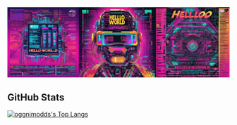 <img src="https://github.com/oggnimodd/oggnimodd/blob/main/artwork%20(1)%20(1).png" />

## GitHub Stats

[![oggnimodds's Top Langs](https://github-readme-stats.vercel.app/api/top-langs/?username=oggnimodd&layout=compact&theme=tokyonight)](https://github.com/oggnimodd/github-readme-stats)
